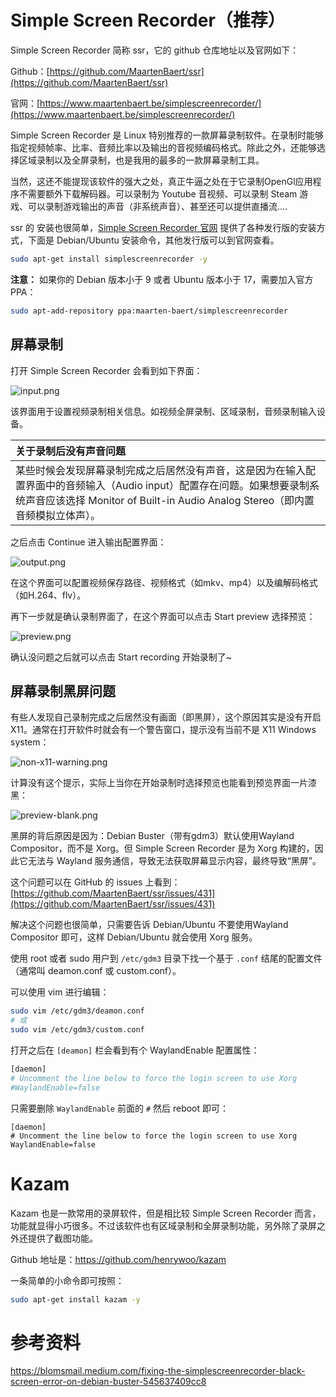 # Simple Screen Recorder（推荐）

Simple Screen Recorder 简称 ssr，它的 github 仓库地址以及官网如下：

Github：[https://github.com/MaartenBaert/ssr](https://github.com/MaartenBaert/ssr)

官网：[https://www.maartenbaert.be/simplescreenrecorder/](https://www.maartenbaert.be/simplescreenrecorder/)

Simple Screen Recorder 是 Linux 特别推荐的一款屏幕录制软件。在录制时能够指定视频帧率、比率、音频比率以及输出的音视频编码格式。除此之外，还能够选择区域录制以及全屏录制，也是我用的最多的一款屏幕录制工具。

当然，这还不能提现该软件的强大之处，真正牛逼之处在于它录制OpenGl应用程序不需要额外下载解码器。可以录制为 Youtube 音视频、可以录制 Steam 游戏、可以录制游戏输出的声音（非系统声音）、甚至还可以提供直播流....

ssr 的 安装也很简单，[Simple Screen Recorder 官网](https://www.maartenbaert.be/simplescreenrecorder/) 提供了各种发行版的安装方式，下面是 Debian/Ubuntu 安装命令，其他发行版可以到官网查看。

```bash
sudo apt-get install simplescreenrecorder -y
```

**注意：** 如果你的 Debian 版本小于 9 或者 Ubuntu 版本小于 17，需要加入官方 PPA：

```bash
sudo apt-add-repository ppa:maarten-baert/simplescreenrecorder
```

## 屏幕录制

打开 Simple Screen Recorder 会看到如下界面：

![input.png](http://linux-media.knowledge.ituknown.cn/Software/ScreenRecording/simplescreenrecorder/input.png)

该界面用于设置视频录制相关信息。如视频全屏录制、区域录制，音频录制输入设备。

|**关于录制后没有声音问题**|
|:-------|
|某些时候会发现屏幕录制完成之后居然没有声音，这是因为在输入配置界面中的音频输入（Audio input）配置存在问题。如果想要录制系统声音应该选择 Monitor of Built-in Audio Analog Stereo（即内置音频模拟立体声）。|

之后点击 Continue 进入输出配置界面：

![output.png](http://linux-media.knowledge.ituknown.cn/Software/ScreenRecording/simplescreenrecorder/output.png)

在这个界面可以配置视频保存路径、视频格式（如mkv、mp4）以及编解码格式（如H.264、flv）。

再下一步就是确认录制界面了，在这个界面可以点击 Start preview 选择预览：

![preview.png](http://linux-media.knowledge.ituknown.cn/Software/ScreenRecording/simplescreenrecorder/preview.png)

确认没问题之后就可以点击 Start recording 开始录制了~

## 屏幕录制黑屏问题

有些人发现自己录制完成之后居然没有画面（即黑屏），这个原因其实是没有开启 X11。通常在打开软件时就会有一个警告窗口，提示没有当前不是 X11 Windows system：

![non-x11-warning.png](http://linux-media.knowledge.ituknown.cn/Software/ScreenRecording/simplescreenrecorder/non-x11-warning.png)


计算没有这个提示，实际上当你在开始录制时选择预览也能看到预览界面一片漆黑：

![preview-blank.png](http://linux-media.knowledge.ituknown.cn/Software/ScreenRecording/simplescreenrecorder/preview-blank.png)

黑屏的背后原因是因为：Debian Buster（带有gdm3）默认使用Wayland Compositor，而不是 Xorg。但 Simple Screen Recorder 是为 Xorg 构建的，因此它无法与 Wayland 服务通信，导致无法获取屏幕显示内容，最终导致“黑屏”。

这个问题可以在 GitHub 的 issues 上看到：[https://github.com/MaartenBaert/ssr/issues/431](https://github.com/MaartenBaert/ssr/issues/431)

解决这个问题也很简单，只需要告诉 Debian/Ubuntu 不要使用Wayland Compositor 即可，这样 Debian/Ubuntu 就会使用 Xorg 服务。

使用 root 或者 sudo 用户到 `/etc/gdm3` 目录下找一个基于 `.conf` 结尾的配置文件（通常叫 deamon.conf 或 custom.conf）。

可以使用 vim 进行编辑：

```bash
sudo vim /etc/gdm3/deamon.conf
# 或
sudo vim /etc/gdm3/custom.conf
```

打开之后在 `[deamon]` 栏会看到有个 WaylandEnable 配置属性：

```bash
[daemon]
# Uncomment the line below to force the login screen to use Xorg
#WaylandEnable=false
```

只需要删除 `WaylandEnable` 前面的 `#` 然后 reboot 即可：

```
[daemon]
# Uncomment the line below to force the login screen to use Xorg
WaylandEnable=false
```

# Kazam

Kazam 也是一款常用的录屏软件，但是相比较 Simple Screen Recorder 而言，功能就显得小巧很多。不过该软件也有区域录制和全屏录制功能，另外除了录屏之外还提供了截图功能。

Github 地址是：https://github.com/henrywoo/kazam

一条简单的小命令即可按照：

```bash
sudo apt-get install kazam -y
```

# 参考资料

https://blomsmail.medium.com/fixing-the-simplescreenrecorder-black-screen-error-on-debian-buster-545637409cc8